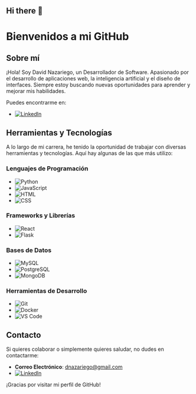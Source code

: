 ## Hi there 👋
# Bienvenidos a mi GitHub

## Sobre mí

¡Hola! Soy David Nazariego, un Desarrollador de Software. Apasionado por el desarrollo de aplicaciones web, la inteligencia artificial y el diseño de interfaces. Siempre estoy buscando nuevas oportunidades para aprender y mejorar mis habilidades.

Puedes encontrarme en:
- [![LinkedIn](https://img.shields.io/badge/-LinkedIn-blue?style=flat&logo=linkedin)](https://www.linkedin.com/in/nazariego/)

## Herramientas y Tecnologías

A lo largo de mi carrera, he tenido la oportunidad de trabajar con diversas herramientas y tecnologías. Aquí hay algunas de las que más utilizo:

### Lenguajes de Programación
- ![Python](https://img.shields.io/badge/Python-3776AB?style=flat&logo=python&logoColor=white)
- ![JavaScript](https://img.shields.io/badge/JavaScript-F7DF1E?style=flat&logo=javascript&logoColor=black)
- ![HTML](https://img.shields.io/badge/HTML5-E34F26?style=flat&logo=html5&logoColor=white)
- ![CSS](https://img.shields.io/badge/CSS3-1572B6?style=flat&logo=css3&logoColor=white)

### Frameworks y Librerías
- ![React](https://img.shields.io/badge/React-20232A?style=flat&logo=react&logoColor=61DAFB)
- ![Flask](https://img.shields.io/badge/Flask-000000?style=flat&logo=flask&logoColor=white)

### Bases de Datos
- ![MySQL](https://img.shields.io/badge/MySQL-4479A1?style=flat&logo=mysql&logoColor=white)
- ![PostgreSQL](https://img.shields.io/badge/PostgreSQL-336791?style=flat&logo=postgresql&logoColor=white)
- ![MongoDB](https://img.shields.io/badge/MongoDB-47A248?style=flat&logo=mongodb&logoColor=white)

### Herramientas de Desarrollo
- ![Git](https://img.shields.io/badge/Git-F05032?style=flat&logo=git&logoColor=white)
- ![Docker](https://img.shields.io/badge/Docker-2496ED?style=flat&logo=docker&logoColor=white)
- ![VS Code](https://img.shields.io/badge/VS%20Code-0078D4?style=flat&logo=visual-studio-code&logoColor=white)

## Contacto

Si quieres colaborar o simplemente quieres saludar, no dudes en contactarme:

- **Correo Electrónico**: [dnazariego@gmail.com](mailto:dnazariego@gmail.com)
- [![LinkedIn](https://img.shields.io/badge/-LinkedIn-blue?style=flat&logo=linkedin)](https://www.linkedin.com/in/nazariego/)

¡Gracias por visitar mi perfil de GitHub!

